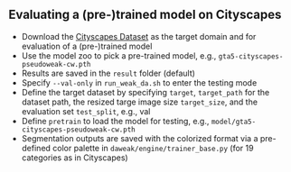 ## Evaluating a (pre-)trained model on Cityscapes

* Download the [Cityscapes Dataset](https://www.cityscapes-dataset.com/) as the target domain and for evaluation of a (pre-)trained model
* Use the model zoo to pick a pre-trained model, e.g., `gta5-cityscapes-pseudoweak-cw.pth`
* Results are saved in the `result` folder (default)
* Specify `--val-only` in `run_weak_da.sh` to enter the testing mode
* Define the target dataset by specifying `target`, `target_path` for the dataset path, the resized targe image size `target_size`, and the evaluation set `test_split`, e.g., val
* Define `pretrain` to load the model for testing, e.g., `model/gta5-cityscapes-pseudoweak-cw.pth`
* Segmentation outputs are saved with the colorized format via a pre-defined color palette in `daweak/engine/trainer_base.py` (for 19 categories as in Cityscapes)
